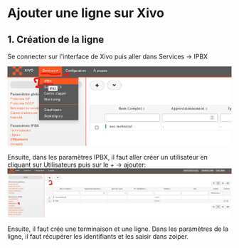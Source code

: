 # Ajouter une ligne sur Xivo

## 1. Création de la ligne

Se connecter sur l'interface de Xivo puis aller dans Services -> IPBX

![img1](images/1.png)

Ensuite, dans les paramètres IPBX, il faut aller créer un utilisateur en cliquant sur Utilisateurs puis sur le + -> ajouter:
![img2](images/2.jpg)


Ensuite, il faut crée une terminaison et une ligne. Dans les paramètres de la ligne, il faut récupérer les identifiants et les saisir dans zoiper.

